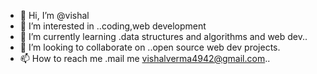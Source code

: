 - 👋 Hi, I’m @vishal
- 👀 I’m interested in ..coding,web development
- 🌱 I’m currently learning .data structures and algorithms and web dev..
- 💞️ I’m looking to collaborate on ..open source web dev projects.
- 📫 How to reach me .mail me vishalverma4942@gmail.com..

<!---
vishal124942/vishal124942 is a ✨ special ✨ repository because its `README.md` (this file) appears on your GitHub profile.
You can click the Preview link to take a look at your changes.
--->
